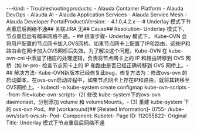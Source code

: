 ---kind:   - Troubleshootingproducts:    - Alauda Container Platform   - Alauda DevOps   - Alauda AI   - Alauda Application Services   - Alauda Service Mesh   - Alauda Developer PortalProductsVersion:   - 4.1.0,4.2.x---<!-- A type of document that involves encountering a fault, diag...it, performing root cause analysis, and providing solutions. --># Underlay 模式下节点重启后网络不通## 关联JIRA 无## Cause## Resolution- Underlay 模式下，节点重启后有概率网络不通。- ## 排查步骤- Underlay 模式下， Kube-OVN 会将用户配置的节点网卡加入OVS网桥。如果节点网卡上配置了IP和路由，这些IP和路由会在网卡加入OVS网桥后失效。为了解决这个问题，Kube-OVN 在 kube-ovn-cni 中添加了相应的处理逻辑，负责将节点网卡上的 IP 和路由转移到 OVS 网桥（如 br-pro- 检查节点网卡上的 IP 和路由是否已经正确转移到 OVS 网桥上。- ## 解决方法- Kube-OVN新版本已经修复此bug，修复方法为：修改ovs-ovn 的启动脚本，在ovs-ovn启动过程中，如果节点网卡上存在IP和路由，就将其转移至OVS网桥上。- kubectl -n kube-system create configmap kube-ovn-scripts --from-file=kube-ovn-scripts- (2) 修改 kube-system下的ovs-ovn daemonset，分别添加 volume 和 volumeMounts。- (3) 重建 kube-system 下的 ovs-ovn Pod。## [workaround]## [Related Information]- 0755- /kube-ovn/start-ovs.sh- Pod- Component: Kubelet- Page ID: 112055822- Original Title: Underlay 模式下节点重启后网络不通